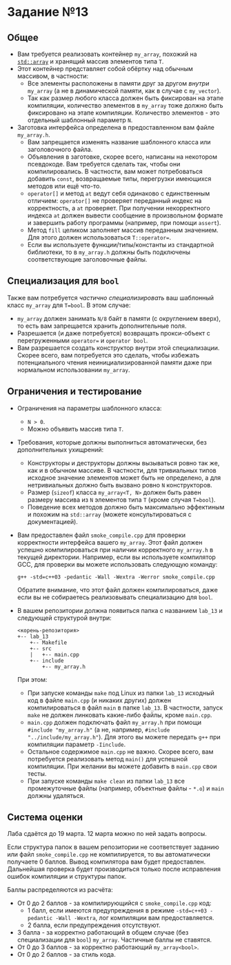 Задание №13
===========

Общее
-----

* Вам требуется реализовать контейнер `my_array`, похожий на [`std::array`](1) и
  хранящий массив элементов типа `T`.
* Этот контейнер представляет собой обёртку над обычным массивом, в частности:
  * Все элементы расположены в памяти друг за другом *внутри* `my_array`
    (а не в динамической памяти, как в случае с `my_vector`).
  * Так как размер любого класса должен быть фиксирован на этапе компиляции,
    количество элементов в `my_array` тоже должно быть фиксировано на этапе
    компиляции. Количество элементов - это отдельный шаблонный параметр `N`.
* Заготовка интерфейса определена в предоставленном вам файле `my_array.h`.
  * Вам запрещается изменять название шаблонного класса или заголовочного файла.
  * Объявления в заготовке, скорее всего, написаны на некотором псевдокоде.
    Вам требуется сделать так, чтобы они компилировались. В частности, вам
    может потребоваться добавить `const`, возвращаемые типы, перегрузки
    имеющихся методов или ещё что-то.
  * `operator[]` и метод `at` ведут себя одинаково с единственным отличием:
    `operator[]` не проверяет переданный индекс на корректность, а `at`
    проверяет. При получении некорректного индекса `at` должен вывести
    сообщение в произвольном формате и завершить работу программы (например,
    при помощи `assert`).
  * Метод `fill` целиком заполняет массив переданным значением. Для этого
    должен использоваться `T::operator=`.
  * Если вы используете функции/типы/константы из стандартной библиотеки,
    то в `my_array.h` должны быть подключены соответствующие заголовочные файлы.

[1]: http://ru.cppreference.com/w/cpp/container/array

Специализация для `bool`
------------------------

Также вам потребуется *частично специализировать* ваш шаблонный класс `my_array`
для `T=bool`. В этом случае:
* `my_array` должен занимать `N/8` байт в памяти (с округлением вверх), то есть
  вам запрещается хранить дополнительные поля.
* Разрешается (и даже потребуется) возвращать прокси-объект с перегруженными
  `operator=` и `operator bool`.
* Вам разрешается создать конструктор внутри этой специализации. Скорее всего,
  вам потребуется это сделать, чтобы избежать потенциального чтения
  неинициализированной памяти даже при нормальном использовании `my_array`.

Ограничения и тестирование
--------------------------

* Ограничения на параметры шаблонного класса:
  * `N > 0`.
  * Можно объявить массив типа `T`.
* Требования, которые должны выполниться автоматически, без дополнительных
  ухищрений:
  * Конструкторы и деструкторы должны вызываться ровно так же, как и в обычном
    массиве. В частности, для тривиальных типов исходное значение элементов
    может быть не определено, а для нетривиальных должно быть вызвано ровно `N`
    конструкторов.
  * Размер (`sizeof`) класса `my_array<T, N>` должен быть равен размеру массива
    из `N` элементов типа `T` (кроме случая `T=bool`).
  * Поведение всех методов должно быть максимально эффектиным и похожим на
    `std::array` (можете консультироваться с документацией).
* Вам предоставлен файл `smoke_compile.cpp` для проверки корректности интерфейса
  вашего `my_array`. Этот файл должен успешно компилироваться при наличии
  корректного `my_array.h` в текущей директории. Например, если вы используете
  компилятор GCC, для проверки вы можете использовать следующую команду:

  ~~~shell
  g++ -std=c++03 -pedantic -Wall -Wextra -Werror smoke_compile.cpp
  ~~~

  Обратите внимание, что этот файл должен компилироваться, даже если вы не
  собираетесь реализовывать специализацию для `bool`.
  
* В вашем репозитории должна появиться папка с названием `lab_13` и следующей
  структурой внутри:

  ~~~
  <корень-репозитория>
  +-- lab_13
      +-- Makefile
      +-- src
      |   +-- main.cpp
      +-- include
          +-- my_array.h
  ~~~

  При этом:
  * При запуске команды `make` под Linux из папки `lab_13` исходный код в
     файле `main.cpp` (и никаких других) должен компилироваться в файл `main`
     в папке `lab_13`. В частности, запуск `make` не должен линковать какие-либо
     файлы, кроме `main.cpp`.
  * `main.cpp` должен подключать файл `my_array.h` при помощи
    `#include "my_array.h"` (а не, например, `#include "../include/my_array.h"`).
    Для этого вы можете передать `g++` при компиляции параметр `-Iinclude`.
  * Остальное содержимое `main.cpp` не важно. Скорее всего, вам потребуется
    реализовать метод `main()` для успешной компиляции. При желании вы можете
    добавить в `main.cpp` свои тесты.
  * При запуске команды `make clean` из папки `lab_13` все промежуточные файлы
    (например, объектные файлы - `*.o`) и `main` должны удаляться.

Система оценки
--------------

Лаба сдаётся до 19 марта. 12 марта можно по ней задать вопросы.

Если структура папок в вашем репозитории не соответствует заданию или файл
`smoke_compile.cpp` не компилируется, то вы автоматически получаете 0 баллов.
Вывод компилятора вам будет предоставлен. Дальнейшая проверка будет производиться
только после исправления ошибок компиляции и структуры папок.

Баллы распределяются из расчёта:
* От 0 до 2 баллов - за компилирующийся с `smoke_compile.cpp` код:
  * 1 балл, если имеются предупреждения в режиме
    `-std=c++03 -pedantic -Wall -Wextra`, лог компиляции вам предоставляется.
  * 2 балла, если предупреждения отсутствуют.
* 3 балла - за корректно работающий в общем случае (без специализации для
  `bool`) `my_array`. Частичные баллы не ставятся.
* От 0 до 3 баллов - за корректно работающий `my_array<bool>`.
* От 0 до 2 баллов - за стиль кода.
